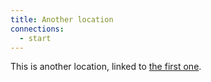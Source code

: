```yaml
---
title: Another location
connections:
  - start
---
```


This is another location, linked to [the first one](?move=start).